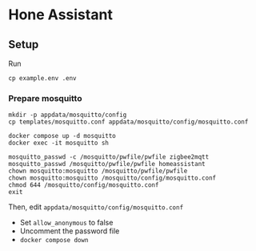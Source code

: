 # Hone Assistant

## Setup

Run
```
cp example.env .env
```

### Prepare mosquitto

```
mkdir -p appdata/mosquitto/config
cp templates/mosquitto.conf appdata/mosquitto/config/mosquitto.conf

docker compose up -d mosquitto
docker exec -it mosquitto sh

mosquitto_passwd -c /mosquitto/pwfile/pwfile zigbee2mqtt
mosquitto_passwd /mosquitto/pwfile/pwfile homeassistant
chown mosquitto:mosquitto /mosquitto/pwfile/pwfile
chown mosquitto:mosquitto /mosquitto/config/mosquitto.conf
chmod 644 /mosquitto/config/mosquitto.conf
exit
```

Then, edit `appdata/mosquitto/config/mosquitto.conf`
- Set `allow_anonymous` to false
- Uncomment the password file
- `docker compose down`
